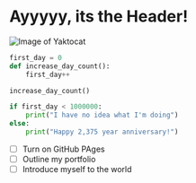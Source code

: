 # Ayyyyy, its the Header!


![Image of Yaktocat](https://octodex.github.com/images/yaktocat.png)

```python
first_day = 0
def increase_day_count():
    first_day++

increase_day_count()

if first_day < 1000000:
    print("I have no idea what I'm doing")
else:
    print("Happy 2,375 year anniversary!")
```


- [ ] Turn on GitHub PAges
- [ ] Outline my portfolio
- [ ] Introduce myself to the world
